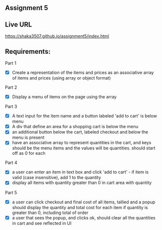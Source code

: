 ## Assignment 5

## Live URL
https://shaka3507.github.io/assignment5/index.html

## Requirements:
Part 1
- [x] Create a representation of the items and prices as an associative array of items
and prices (using array or object format)

Part 2
- [x] Display a menu of items on the page using the array

Part 3
- [x] A text input for the item name and a button labeled 'add to cart' is below menu
- [x] A div that define an area for a shopping cart is below the menu
- [x] an additional button below the cart, labeled checkout and below the menu is present
- [x] have an associative array to represent quantities in the cart, and keys should be the menu items and the values will be quantities. should start off as 0 for each

Part 4
- [x] a user can enter an item in text box and click 'add to cart' - if item is valid (case insensitive), add 1 to the quantity
- [x] display all items with quantity greater than 0 in cart area with quantity

Part 5
- [x] a user can click checkout and final cost of all items, tallied and a popup should display the quantity and total cost for each item if quantity is greater than 0, including total of order
- [x] a user that sees the popup, and clicks ok, should clear all the quantities in cart and see reflected in UI
